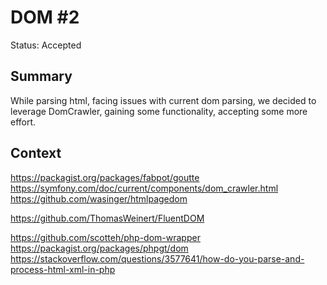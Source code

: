 # DOM #2
Status: Accepted
## Summary
While parsing html,
facing issues with current dom parsing,
we decided to leverage DomCrawler,
gaining some functionality,
accepting some more effort.

## Context
https://packagist.org/packages/fabpot/goutte
https://symfony.com/doc/current/components/dom_crawler.html
https://github.com/wasinger/htmlpagedom

https://github.com/ThomasWeinert/FluentDOM

https://github.com/scotteh/php-dom-wrapper
https://packagist.org/packages/phpgt/dom
https://stackoverflow.com/questions/3577641/how-do-you-parse-and-process-html-xml-in-php
